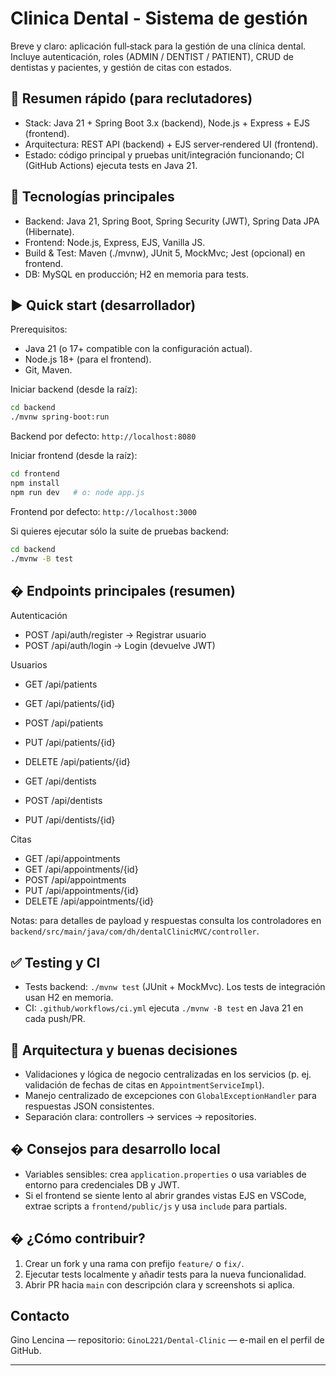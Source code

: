 
# Clinica Dental - Sistema de gestión

Breve y claro: aplicación full‑stack para la gestión de una clínica dental. Incluye autenticación, roles (ADMIN / DENTIST / PATIENT), CRUD de dentistas y pacientes, y gestión de citas con estados.

## 🎯 Resumen rápido (para reclutadores)

- Stack: Java 21 + Spring Boot 3.x (backend), Node.js + Express + EJS (frontend).
- Arquitectura: REST API (backend) + EJS server‑rendered UI (frontend).
- Estado: código principal y pruebas unit/integración funcionando; CI (GitHub Actions) ejecuta tests en Java 21.

## 🧰 Tecnologías principales

- Backend: Java 21, Spring Boot, Spring Security (JWT), Spring Data JPA (Hibernate).
- Frontend: Node.js, Express, EJS, Vanilla JS.
- Build & Test: Maven (./mvnw), JUnit 5, MockMvc; Jest (opcional) en frontend.
- DB: MySQL en producción; H2 en memoria para tests.

## ▶️ Quick start (desarrollador)

Prerequisitos:

- Java 21 (o 17+ compatible con la configuración actual).
- Node.js 18+ (para el frontend).
- Git, Maven.

Iniciar backend (desde la raíz):

```bash
cd backend
./mvnw spring-boot:run
```

Backend por defecto: `http://localhost:8080`

Iniciar frontend (desde la raíz):

```bash
cd frontend
npm install
npm run dev   # o: node app.js
```

Frontend por defecto: `http://localhost:3000`

Si quieres ejecutar sólo la suite de pruebas backend:

```bash
cd backend
./mvnw -B test
```

## � Endpoints principales (resumen)

Autenticación

- POST /api/auth/register  → Registrar usuario
- POST /api/auth/login     → Login (devuelve JWT)

Usuarios

- GET /api/patients
- GET /api/patients/{id}
- POST /api/patients
- PUT /api/patients/{id}
- DELETE /api/patients/{id}

- GET /api/dentists
- POST /api/dentists
- PUT /api/dentists/{id}

Citas

- GET /api/appointments
- GET /api/appointments/{id}
- POST /api/appointments
- PUT /api/appointments/{id}
- DELETE /api/appointments/{id}

Notas: para detalles de payload y respuestas consulta los controladores en `backend/src/main/java/com/dh/dentalClinicMVC/controller`.

## ✅ Testing y CI

- Tests backend: `./mvnw test` (JUnit + MockMvc). Los tests de integración usan H2 en memoria.
- CI: `.github/workflows/ci.yml` ejecuta `./mvnw -B test` en Java 21 en cada push/PR.

## 🧩 Arquitectura y buenas decisiones

- Validaciones y lógica de negocio centralizadas en los servicios (p. ej. validación de fechas de citas en `AppointmentServiceImpl`).
- Manejo centralizado de excepciones con `GlobalExceptionHandler` para respuestas JSON consistentes.
- Separación clara: controllers → services → repositories.

## �️ Consejos para desarrollo local

- Variables sensibles: crea `application.properties` o usa variables de entorno para credenciales DB y JWT.
- Si el frontend se siente lento al abrir grandes vistas EJS en VSCode, extrae scripts a `frontend/public/js` y usa `include` para partials.

## � ¿Cómo contribuir?

1. Crear un fork y una rama con prefijo `feature/` o `fix/`.
2. Ejecutar tests localmente y añadir tests para la nueva funcionalidad.
3. Abrir PR hacia `main` con descripción clara y screenshots si aplica.

## Contacto

Gino Lencina — repositorio: `GinoL221/Dental-Clinic` — e-mail en el perfil de GitHub.

---
